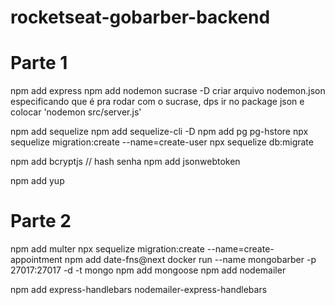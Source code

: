 # rocketseat-gobarber-backend

# Parte 1

npm add express
npm add nodemon sucrase -D
  criar arquivo nodemon.json especificando que é pra rodar com o sucrase,
  dps ir no package json e colocar 'nodemon src/server.js'

npm add sequelize
npm add sequelize-cli -D
npm add pg pg-hstore
npx sequelize migration:create --name=create-user
npx sequelize db:migrate

npm add bcryptjs // hash senha
npm add jsonwebtoken

npm add yup

# Parte 2

npm add multer
npx sequelize migration:create --name=create-appointment
npm add date-fns@next
docker run --name mongobarber -p 27017:27017 -d -t mongo
npm add mongoose
npm add nodemailer

npm add express-handlebars nodemailer-express-handlebars